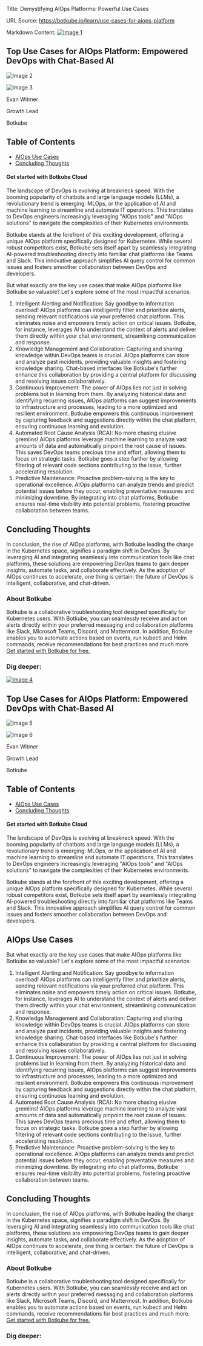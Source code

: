 Title: Demystifying AIOps Platforms: Powerful Use Cases

URL Source: https://botkube.io/learn/use-cases-for-aiops-platform

Markdown Content:
[![Image 1](https://assets-global.website-files.com/633705de6adaa38599d8e258/6338148fa3f8a509639804fa_botkube-logo.svg)](https://botkube.io/)

Top Use Cases for AIOps Platform: Empowered DevOps with Chat-Based AI
---------------------------------------------------------------------

![Image 2](https://assets-global.website-files.com/634fabb21508d6c9db9bc46f/65fa0ba7997da02f4543c915_LEARN_TN_Definitions%20(8).png)

![Image 3](https://assets-global.website-files.com/634fabb21508d6c9db9bc46f/64a86fdda4d8d06ce598598e_evan%20image.jpg)

Evan Witmer

Growth Lead

Botkube

Table of Contents
-----------------

*   [AIOps Use Cases](#aiops-use-cases)
*   [Concluding Thoughts](#concluding-thoughts)

#### Get started with Botkube Cloud

The landscape of DevOps is evolving at breakneck speed. With the booming popularity of chatbots and large language models (LLMs), a revolutionary trend is emerging: MLOps, or the application of AI and machine learning to streamline and automate IT operations. This translates to DevOps engineers increasingly leveraging "AIOps tools" and "AIOps solutions" to navigate the complexities of their Kubernetes environments.

Botkube stands at the forefront of this exciting development, offering a unique AIOps platform specifically designed for Kubernetes. While several robust competitors exist, Botkube sets itself apart by seamlessly integrating AI-powered troubleshooting directly into familiar chat platforms like Teams and Slack. This innovative approach simplifies AI query control for common issues and fosters smoother collaboration between DevOps and developers.

But what exactly are the key use cases that make AIOps platforms like Botkube so valuable? Let's explore some of the most impactful scenarios:

1.  Intelligent Alerting and Notification: Say goodbye to information overload! AIOps platforms can intelligently filter and prioritize alerts, sending relevant notifications via your preferred chat platform. This eliminates noise and empowers timely action on critical issues. Botkube, for instance, leverages AI to understand the context of alerts and deliver them directly within your chat environment, streamlining communication and response.
2.  Knowledge Management and Collaboration: Capturing and sharing knowledge within DevOps teams is crucial. AIOps platforms can store and analyze past incidents, providing valuable insights and fostering knowledge sharing. Chat-based interfaces like Botkube's further enhance this collaboration by providing a central platform for discussing and resolving issues collaboratively.
3.  Continuous Improvement: The power of AIOps lies not just in solving problems but in learning from them. By analyzing historical data and identifying recurring issues, AIOps platforms can suggest improvements to infrastructure and processes, leading to a more optimized and resilient environment. Botkube empowers this continuous improvement by capturing feedback and suggestions directly within the chat platform, ensuring continuous learning and evolution.
4.  Automated Root Cause Analysis (RCA): No more chasing elusive gremlins! AIOps platforms leverage machine learning to analyze vast amounts of data and automatically pinpoint the root cause of issues. This saves DevOps teams precious time and effort, allowing them to focus on strategic tasks. Botkube goes a step further by allowing filtering of relevant code sections contributing to the issue, further accelerating resolution.
5.  Predictive Maintenance: Proactive problem-solving is the key to operational excellence. AIOps platforms can analyze trends and predict potential issues before they occur, enabling preventative measures and minimizing downtime. By integrating into chat platforms, Botkube ensures real-time visibility into potential problems, fostering proactive collaboration between teams.

**Concluding Thoughts**
-----------------------

In conclusion, the rise of AIOps platforms, with Botkube leading the charge in the Kubernetes space, signifies a paradigm shift in DevOps. By leveraging AI and integrating seamlessly into communication tools like chat platforms, these solutions are empowering DevOps teams to gain deeper insights, automate tasks, and collaborate effectively. As the adoption of AIOps continues to accelerate, one thing is certain: the future of DevOps is intelligent, collaborative, and chat-driven.

### About Botkube

Botkube is a collaborative troubleshooting tool designed specifically for Kubernetes users. With Botkube, you can seamlessly receive and act on alerts directly within your preferred messaging and collaboration platforms like Slack, Microsoft Teams, Discord, and Mattermost. In addition, Botkube enables you to automate actions based on events, run kubectl and Helm commands, receive recommendations for best practices and much more. [Get started with Botkube for free.](https://app.botkube.io/)

### Dig deeper:

[![Image 4](https://assets-global.website-files.com/633705de6adaa38599d8e258/6338148fa3f8a509639804fa_botkube-logo.svg)](https://botkube.io/)

Top Use Cases for AIOps Platform: Empowered DevOps with Chat-Based AI
---------------------------------------------------------------------

![Image 5](https://assets-global.website-files.com/634fabb21508d6c9db9bc46f/65fa0ba7997da02f4543c915_LEARN_TN_Definitions%20(8).png)

![Image 6](https://assets-global.website-files.com/634fabb21508d6c9db9bc46f/64a86fdda4d8d06ce598598e_evan%20image.jpg)

Evan Witmer

Growth Lead

Botkube

Table of Contents
-----------------

*   [AIOps Use Cases](#aiops-use-cases-2)
*   [Concluding Thoughts](#concluding-thoughts-2)

#### Get started with Botkube Cloud

The landscape of DevOps is evolving at breakneck speed. With the booming popularity of chatbots and large language models (LLMs), a revolutionary trend is emerging: MLOps, or the application of AI and machine learning to streamline and automate IT operations. This translates to DevOps engineers increasingly leveraging "AIOps tools" and "AIOps solutions" to navigate the complexities of their Kubernetes environments.

Botkube stands at the forefront of this exciting development, offering a unique AIOps platform specifically designed for Kubernetes. While several robust competitors exist, Botkube sets itself apart by seamlessly integrating AI-powered troubleshooting directly into familiar chat platforms like Teams and Slack. This innovative approach simplifies AI query control for common issues and fosters smoother collaboration between DevOps and developers.

**AIOps Use Cases**
-------------------

But what exactly are the key use cases that make AIOps platforms like Botkube so valuable? Let's explore some of the most impactful scenarios:

1.  Intelligent Alerting and Notification: Say goodbye to information overload! AIOps platforms can intelligently filter and prioritize alerts, sending relevant notifications via your preferred chat platform. This eliminates noise and empowers timely action on critical issues. Botkube, for instance, leverages AI to understand the context of alerts and deliver them directly within your chat environment, streamlining communication and response.
2.  Knowledge Management and Collaboration: Capturing and sharing knowledge within DevOps teams is crucial. AIOps platforms can store and analyze past incidents, providing valuable insights and fostering knowledge sharing. Chat-based interfaces like Botkube's further enhance this collaboration by providing a central platform for discussing and resolving issues collaboratively.
3.  Continuous Improvement: The power of AIOps lies not just in solving problems but in learning from them. By analyzing historical data and identifying recurring issues, AIOps platforms can suggest improvements to infrastructure and processes, leading to a more optimized and resilient environment. Botkube empowers this continuous improvement by capturing feedback and suggestions directly within the chat platform, ensuring continuous learning and evolution.
4.  Automated Root Cause Analysis (RCA): No more chasing elusive gremlins! AIOps platforms leverage machine learning to analyze vast amounts of data and automatically pinpoint the root cause of issues. This saves DevOps teams precious time and effort, allowing them to focus on strategic tasks. Botkube goes a step further by allowing filtering of relevant code sections contributing to the issue, further accelerating resolution.
5.  Predictive Maintenance: Proactive problem-solving is the key to operational excellence. AIOps platforms can analyze trends and predict potential issues before they occur, enabling preventative measures and minimizing downtime. By integrating into chat platforms, Botkube ensures real-time visibility into potential problems, fostering proactive collaboration between teams.

**Concluding Thoughts**
-----------------------

In conclusion, the rise of AIOps platforms, with Botkube leading the charge in the Kubernetes space, signifies a paradigm shift in DevOps. By leveraging AI and integrating seamlessly into communication tools like chat platforms, these solutions are empowering DevOps teams to gain deeper insights, automate tasks, and collaborate effectively. As the adoption of AIOps continues to accelerate, one thing is certain: the future of DevOps is intelligent, collaborative, and chat-driven.

### About Botkube

Botkube is a collaborative troubleshooting tool designed specifically for Kubernetes users. With Botkube, you can seamlessly receive and act on alerts directly within your preferred messaging and collaboration platforms like Slack, Microsoft Teams, Discord, and Mattermost. In addition, Botkube enables you to automate actions based on events, run kubectl and Helm commands, receive recommendations for best practices and much more. [Get started with Botkube for free.](https://app.botkube.io/)

### Dig deeper:
